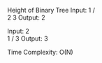 Height of Binary Tree
Input:
     1
    /  \
   2    3
Output: 2

Input:
  2
   \
    1
   /
 3
Output: 3   

Time Complexity: O(N)
